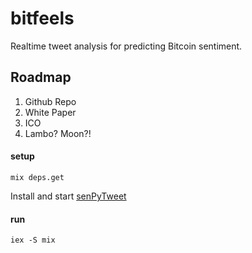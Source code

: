 # bitfeels
Realtime tweet analysis for predicting Bitcoin sentiment.

## Roadmap

1. Github Repo
2. White Paper
3. ICO
4. Lambo? Moon?!

#### setup
` mix deps.get `

Install and start [senPyTweet](https://github.com/rcehemann/senPyTweet "spaCy-based tweet sentiment API")

#### run
` iex -S mix `